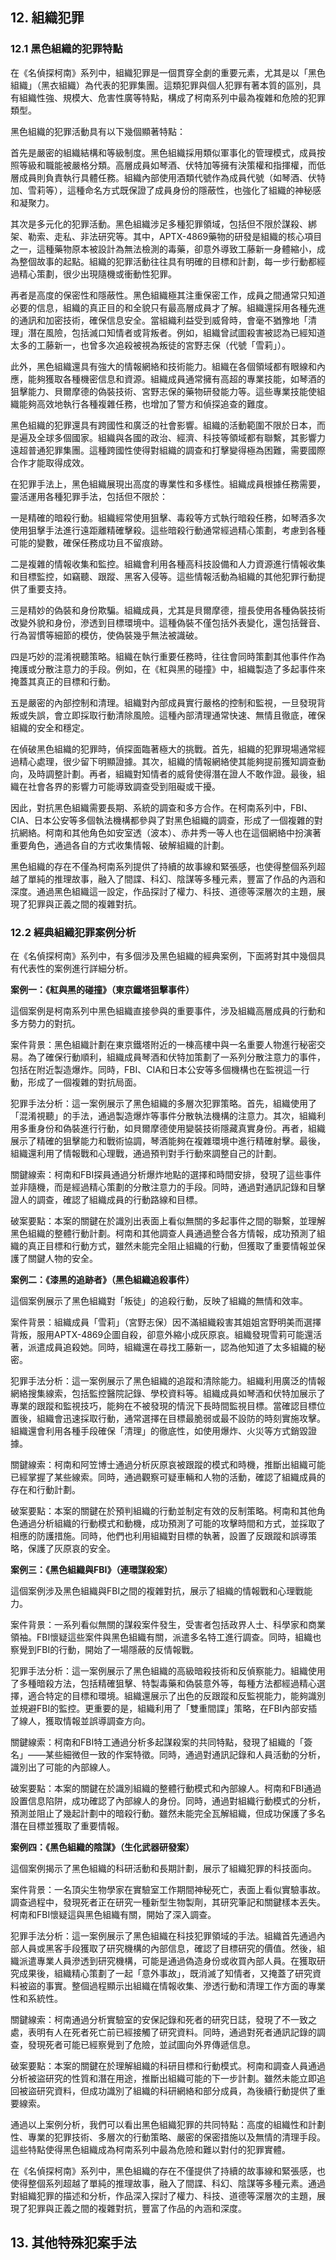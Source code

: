 ## 12. 組織犯罪

### 12.1 黑色組織的犯罪特點

在《名偵探柯南》系列中，組織犯罪是一個貫穿全劇的重要元素，尤其是以「黑色組織」（黑衣組織）為代表的犯罪集團。這類犯罪與個人犯罪有著本質的區別，具有組織性強、規模大、危害性廣等特點，構成了柯南系列中最為複雜和危險的犯罪類型。

黑色組織的犯罪活動具有以下幾個顯著特點：

首先是嚴密的組織結構和等級制度。黑色組織採用類似軍事化的管理模式，成員按照等級和職能被嚴格分類。高層成員如琴酒、伏特加等擁有決策權和指揮權，而低層成員則負責執行具體任務。組織內部使用酒類代號作為成員代號（如琴酒、伏特加、雪莉等），這種命名方式既保證了成員身份的隱蔽性，也強化了組織的神秘感和凝聚力。

其次是多元化的犯罪活動。黑色組織涉足多種犯罪領域，包括但不限於謀殺、綁架、勒索、走私、非法研究等。其中，APTX-4869藥物的研發是組織的核心項目之一，這種藥物原本被設計為無法檢測的毒藥，卻意外導致工藤新一身體縮小，成為整個故事的起點。組織的犯罪活動往往具有明確的目標和計劃，每一步行動都經過精心策劃，很少出現隨機或衝動性犯罪。

再者是高度的保密性和隱蔽性。黑色組織極其注重保密工作，成員之間通常只知道必要的信息，組織的真正目的和全貌只有最高層成員才了解。組織還採用各種先進的通訊和加密技術，確保信息安全。當組織利益受到威脅時，會毫不猶豫地「清理」潛在風險，包括滅口知情者或背叛者。例如，組織曾試圖殺害被認為已經知道太多的工藤新一，也曾多次追殺被視為叛徒的宮野志保（代號「雪莉」）。

此外，黑色組織還具有強大的情報網絡和技術能力。組織在各個領域都有眼線和內應，能夠獲取各種機密信息和資源。組織成員通常擁有高超的專業技能，如琴酒的狙擊能力、貝爾摩德的偽裝技術、宮野志保的藥物研發能力等。這些專業技能使組織能夠高效地執行各種複雜任務，也增加了警方和偵探追查的難度。

黑色組織的犯罪還具有跨國性和廣泛的社會影響。組織的活動範圍不限於日本，而是遍及全球多個國家。組織與各國的政治、經濟、科技等領域都有聯繫，其影響力遠超普通犯罪集團。這種跨國性使得對組織的調查和打擊變得極為困難，需要國際合作才能取得成效。

在犯罪手法上，黑色組織展現出高度的專業性和多樣性。組織成員根據任務需要，靈活運用各種犯罪手法，包括但不限於：

一是精確的暗殺行動。組織經常使用狙擊、毒殺等方式執行暗殺任務，如琴酒多次使用狙擊手法進行遠距離精確擊殺。這些暗殺行動通常經過精心策劃，考慮到各種可能的變數，確保任務成功且不留痕跡。

二是複雜的情報收集和監控。組織會利用各種高科技設備和人力資源進行情報收集和目標監控，如竊聽、跟蹤、黑客入侵等。這些情報活動為組織的其他犯罪行動提供了重要支持。

三是精妙的偽裝和身份欺騙。組織成員，尤其是貝爾摩德，擅長使用各種偽裝技術改變外貌和身份，滲透到目標環境中。這種偽裝不僅包括外表變化，還包括聲音、行為習慣等細節的模仿，使偽裝幾乎無法被識破。

四是巧妙的混淆視聽策略。組織在執行重要任務時，往往會同時策劃其他事件作為掩護或分散注意力的手段。例如，在《紅與黑的碰撞》中，組織製造了多起事件來掩蓋其真正的目標和行動。

五是嚴密的內部控制和清理。組織對內部成員實行嚴格的控制和監視，一旦發現背叛或失誤，會立即採取行動清除風險。這種內部清理通常快速、無情且徹底，確保組織的安全和穩定。

在偵破黑色組織的犯罪時，偵探面臨著極大的挑戰。首先，組織的犯罪現場通常經過精心處理，很少留下明顯證據。其次，組織的情報網絡使其能夠提前獲知調查動向，及時調整計劃。再者，組織對知情者的威脅使得潛在證人不敢作證。最後，組織在社會各界的影響力可能導致調查受到阻礙或干擾。

因此，對抗黑色組織需要長期、系統的調查和多方合作。在柯南系列中，FBI、CIA、日本公安等多個執法機構都參與了對黑色組織的調查，形成了一個複雜的對抗網絡。柯南和其他角色如安室透（波本）、赤井秀一等人也在這個網絡中扮演著重要角色，通過各自的方式收集情報、破解組織的計劃。

黑色組織的存在不僅為柯南系列提供了持續的故事線和緊張感，也使得整個系列超越了單純的推理故事，融入了間諜、科幻、陰謀等多種元素，豐富了作品的內涵和深度。通過黑色組織這一設定，作品探討了權力、科技、道德等深層次的主題，展現了犯罪與正義之間的複雜對抗。

### 12.2 經典組織犯罪案例分析

在《名偵探柯南》系列中，有多個涉及黑色組織的經典案例，下面將對其中幾個具有代表性的案例進行詳細分析。

**案例一：《紅與黑的碰撞》（東京鐵塔狙擊事件）**

這個案例是柯南系列中黑色組織直接參與的重要事件，涉及組織高層成員的行動和多方勢力的對抗。

案件背景：黑色組織計劃在東京鐵塔附近的一棟高樓中與一名重要人物進行秘密交易。為了確保行動順利，組織成員琴酒和伏特加策劃了一系列分散注意力的事件，包括在附近製造爆炸。同時，FBI、CIA和日本公安等多個機構也在監視這一行動，形成了一個複雜的對抗局面。

犯罪手法分析：這一案例展示了黑色組織的多層次犯罪策略。首先，組織使用了「混淆視聽」的手法，通過製造爆炸等事件分散執法機構的注意力。其次，組織利用多重身份和偽裝進行行動，如貝爾摩德使用變裝技術隱藏真實身份。再者，組織展示了精確的狙擊能力和戰術協調，琴酒能夠在複雜環境中進行精確射擊。最後，組織還利用了情報戰和心理戰，通過預判對手行動來調整自己的計劃。

關鍵線索：柯南和FBI探員通過分析爆炸地點的選擇和時間安排，發現了這些事件並非隨機，而是經過精心策劃的分散注意力的手段。同時，通過對通訊記錄和目擊證人的調查，確認了組織成員的行動路線和目標。

破案要點：本案的關鍵在於識別出表面上看似無關的多起事件之間的聯繫，並理解黑色組織的整體行動計劃。柯南和其他調查人員通過整合各方情報，成功預測了組織的真正目標和行動方式，雖然未能完全阻止組織的行動，但獲取了重要情報並保護了關鍵人物的安全。

**案例二：《漆黑的追跡者》（黑色組織追殺事件）**

這個案例展示了黑色組織對「叛徒」的追殺行動，反映了組織的無情和效率。

案件背景：組織成員「雪莉」（宮野志保）因不滿組織殺害其姐姐宮野明美而選擇背叛，服用APTX-4869企圖自殺，卻意外縮小成灰原哀。組織發現雪莉可能還活著，派遣成員追殺她。同時，組織還在尋找工藤新一，認為他知道了太多組織的秘密。

犯罪手法分析：這一案例展示了黑色組織的追蹤和清除能力。組織利用廣泛的情報網絡搜集線索，包括監控醫院記錄、學校資料等。組織成員如琴酒和伏特加展示了專業的跟蹤和監視技巧，能夠在不被發現的情況下長時間監視目標。當確認目標位置後，組織會迅速採取行動，通常選擇在目標最脆弱或最不設防的時刻實施攻擊。組織還會利用各種手段確保「清理」的徹底性，如使用爆炸、火災等方式銷毀證據。

關鍵線索：柯南和阿笠博士通過分析灰原哀被跟蹤的模式和時機，推斷出組織可能已經掌握了某些線索。同時，通過觀察可疑車輛和人物的活動，確認了組織成員的存在和行動計劃。

破案要點：本案的關鍵在於預判組織的行動並制定有效的反制策略。柯南和其他角色通過分析組織的行動模式和動機，成功預測了可能的攻擊時間和方式，並採取了相應的防護措施。同時，他們也利用組織對目標的執著，設置了反跟蹤和誤導策略，保護了灰原哀的安全。

**案例三：《黑色組織與FBI》（連環謀殺案）**

這個案例涉及黑色組織與FBI之間的複雜對抗，展示了組織的情報戰和心理戰能力。

案件背景：一系列看似無關的謀殺案件發生，受害者包括政界人士、科學家和商業領袖。FBI懷疑這些案件與黑色組織有關，派遣多名特工進行調查。同時，組織也察覺到FBI的行動，開始了一場隱蔽的反情報戰。

犯罪手法分析：這一案例展示了黑色組織的高級暗殺技術和反偵察能力。組織使用了多種暗殺方法，包括精確狙擊、特製毒藥和偽裝意外等，每種方法都經過精心選擇，適合特定的目標和環境。組織還展示了出色的反跟蹤和反監視能力，能夠識別並規避FBI的監控。更重要的是，組織利用了「雙重間諜」策略，在FBI內部安插了線人，獲取情報並誤導調查方向。

關鍵線索：柯南和FBI特工通過分析多起謀殺案的共同特點，發現了組織的「簽名」——某些細微但一致的作案特徵。同時，通過對通訊記錄和人員活動的分析，識別出了可能的內部線人。

破案要點：本案的關鍵在於識別組織的整體行動模式和內部線人。柯南和FBI通過設置信息陷阱，成功確認了內部線人的身份。同時，通過對組織行動模式的分析，預測並阻止了幾起計劃中的暗殺行動。雖然未能完全瓦解組織，但成功保護了多名潛在目標並獲取了重要情報。

**案例四：《黑色組織的陰謀》（生化武器研發案）**

這個案例揭示了黑色組織的科研活動和長期計劃，展示了組織犯罪的科技面向。

案件背景：一名頂尖生物學家在實驗室工作期間神秘死亡，表面上看似實驗事故。調查過程中，發現死者正在研究一種新型生物製劑，其研究筆記和關鍵樣本丟失。柯南和FBI懷疑這與黑色組織有關，開始了深入調查。

犯罪手法分析：這一案例展示了黑色組織在科技犯罪領域的手法。組織首先通過內部人員或黑客手段獲取了研究機構的內部信息，確認了目標研究的價值。然後，組織派遣專業人員滲透到研究機構，可能是通過偽造身份或收買內部人員。在獲取研究成果後，組織精心策劃了一起「意外事故」，既消滅了知情者，又掩蓋了研究資料被盜的事實。整個過程顯示出組織在情報收集、滲透行動和清理工作方面的專業性和系統性。

關鍵線索：柯南通過分析實驗室的安保記錄和死者的研究日誌，發現了不一致之處，表明有人在死者死亡前已經接觸了研究資料。同時，通過對死者通訊記錄的調查，發現死者可能已經察覺到了危險，並試圖向外界傳遞信息。

破案要點：本案的關鍵在於理解組織的科研目標和行動模式。柯南和調查人員通過分析被盜研究的性質和潛在用途，推斷出組織可能的下一步計劃。雖然未能立即追回被盜研究資料，但成功識別了組織的科研網絡和部分成員，為後續行動提供了重要線索。

通過以上案例分析，我們可以看出黑色組織犯罪的共同特點：高度的組織性和計劃性、專業的犯罪技術、多層次的行動策略、嚴密的保密措施以及無情的清理手段。這些特點使得黑色組織成為柯南系列中最為危險和難以對付的犯罪實體。

在《名偵探柯南》系列中，黑色組織的存在不僅提供了持續的故事線和緊張感，也使得整個系列超越了單純的推理故事，融入了間諜、科幻、陰謀等多種元素。通過對組織犯罪的描述和分析，作品深入探討了權力、科技、道德等深層次的主題，展現了犯罪與正義之間的複雜對抗，豐富了作品的內涵和深度。

## 13. 其他特殊犯案手法
